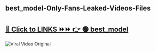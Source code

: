 
 ## best_model-Only-Fans-Leaked-Videos-Files

# <h2><a href="https://mediaupload.pro?best_model">🔗 Click to LINKS ⏩⏩ 👉 🟢 best_model </a></h2>

<a href="https://mediaupload.pro?best_model" rel="nofollow" data-target="animated-image.originalLink"><img src="https://i.ibb.co.com/xMMVF88/686577567.gif" alt="Viral Video Original" style="max-width: 100%; display: inline-block;" data-target="animated-image.originalImage"></a>